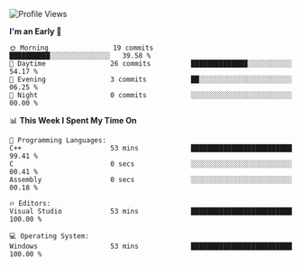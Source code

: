 <!--START_SECTION:waka-->
![Profile Views](http://img.shields.io/badge/Profile%20Views-1-blue)

**I'm an Early 🐤** 

```text
🌞 Morning                19 commits          ██████████░░░░░░░░░░░░░░░   39.58 % 
🌆 Daytime                26 commits          ██████████████░░░░░░░░░░░   54.17 % 
🌃 Evening                3 commits           ██░░░░░░░░░░░░░░░░░░░░░░░   06.25 % 
🌙 Night                  0 commits           ░░░░░░░░░░░░░░░░░░░░░░░░░   00.00 % 
```


📊 **This Week I Spent My Time On** 

```text
💬 Programming Languages: 
C++                      53 mins             █████████████████████████   99.41 % 
C                        0 secs              ░░░░░░░░░░░░░░░░░░░░░░░░░   00.41 % 
Assembly                 0 secs              ░░░░░░░░░░░░░░░░░░░░░░░░░   00.18 % 

🔥 Editors: 
Visual Studio            53 mins             █████████████████████████   100.00 % 

💻 Operating System: 
Windows                  53 mins             █████████████████████████   100.00 % 
```


<!--END_SECTION:waka-->
